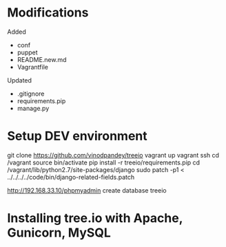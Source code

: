 Modifications
==============
Added
+ conf
+ puppet
+ README.new.md
+ Vagrantfile

Updated
+ .gitignore
+ requirements.pip
+ manage.py

Setup DEV environment
======================
git clone https://github.com/vinodpandey/treeio
vagrant up
vagrant ssh
cd /vagrant
source bin/activate
pip install -r treeio/requirements.pip
cd /vagrant/lib/python2.7/site-packages/django
sudo patch -p1 < ../../../../code/bin/django-related-fields.patch

http://192.168.33.10/phpmyadmin
create database treeio



Installing tree.io with Apache, Gunicorn, MySQL
================================================
